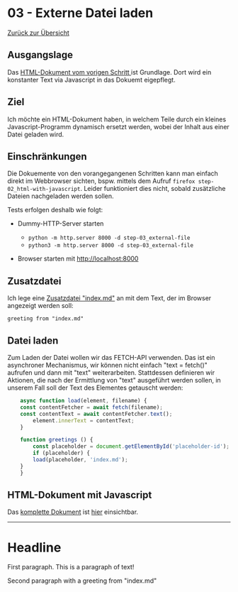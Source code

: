 03 - Externe Datei laden
========================

[Zurück zur Übersicht][MAIN]

Ausgangslage
------------

Das [HTML-Dokument vom vorigen Schritt ][BASE] ist Grundlage.
Dort wird ein konstanter Text via Javascript in das Dokuemt
eigepflegt.

Ziel
----

Ich möchte ein HTML-Dokument haben, in welchem Teile
durch ein kleines Javascript-Programm dynamisch ersetzt
werden, wobei der Inhalt aus einer Datei geladen wird.

Einschränkungen
---------------

Die Dokuemente von den vorangegangenen Schritten kann man
einfach direkt im Webbrowser sichten, bspw. mittels dem
Aufruf `firefox step-02_html-with-javascript`. Leider funktioniert
dies nicht, sobald zusätzliche Dateien nachgeladen werden sollen.

Tests erfolgen deshalb wie folgt:

- Dummy-HTTP-Server starten

    - `python -m http.server 8000 -d step-03_external-file`
    - `python3 -m http.server 8000 -d step-03_external-file`

- Browser starten mit [http://localhost:8000][LOCALHOST]

Zusatzdatei
-----------

Ich lege eine [Zusatzdatei "index.md"][INDEXMD] an mit dem Text, der
im Browser angezeigt werden soll:

```
greeting from "index.md"
```

Datei laden
-----------

Zum Laden der Datei wollen wir das FETCH-API verwenden.
Das ist ein asynchroner Mechanismus, wir können nicht
einfach "text = fetch()" aufrufen und dann mit "text"
weiterarbeiten. Stattdessen definieren wir Aktionen,
die nach der Ermittlung von "text" ausgeführt werden sollen,
in unserem Fall soll der Text des Elementes getauscht
werden:

```javascript
    async function load(element, filename) {
	const contentFetcher = await fetch(filename);
	const contentText = await contentFetcher.text();
        element.innerText = contentText;
    }

    function greetings () {
        const placeholder = document.getElementById('placeholder-id');
        if (placeholder) {
	    load(placeholder, 'index.md');
	}
    }
```


HTML-Dokument mit Javascript
----------------------------

Das [komplette Dokument][RESULT] ist [hier][RESULT] einsichtbar.

---

# Headline

First paragraph. This is a paragraph of text!</p>


Second paragraph with a greeting from "index.md"

[MAIN]: ../README.md
[BASE]: ../step-02_html-with-javascript/index.html
[RESULT]: index.html
[LOCALHOST]: http://localhost:8000
[INDEXMD]: index.md
